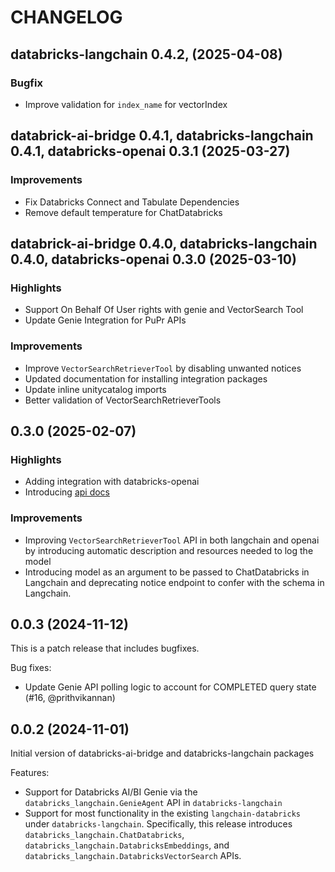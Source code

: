 # CHANGELOG

## databricks-langchain 0.4.2, (2025-04-08)

### Bugfix
- Improve validation for `index_name` for vectorIndex

## databrick-ai-bridge 0.4.1, databricks-langchain 0.4.1, databricks-openai 0.3.1 (2025-03-27)

### Improvements
- Fix Databricks Connect and Tabulate Dependencies
- Remove default temperature for ChatDatabricks

## databrick-ai-bridge 0.4.0, databricks-langchain 0.4.0, databricks-openai 0.3.0 (2025-03-10)

### Highlights
- Support On Behalf Of User rights with genie and VectorSearch Tool
- Update Genie Integration for PuPr APIs

### Improvements
- Improve `VectorSearchRetrieverTool` by disabling unwanted notices
- Updated documentation for installing integration packages
- Update inline unitycatalog imports
- Better validation of VectorSearchRetrieverTools

## 0.3.0 (2025-02-07)

### Highlights
- Adding integration with databricks-openai
- Introducing [api docs](https://api-docs.databricks.com/python/databricks-ai-bridge/index.html)

### Improvements
- Improving `VectorSearchRetrieverTool` API in both langchain and openai by introducing automatic description and resources needed to log the model
- Introducing model as an argument to be passed to ChatDatabricks in Langchain and deprecating notice endpoint to confer with the schema in Langchain.


## 0.0.3 (2024-11-12)
This is a patch release that includes bugfixes.

Bug fixes:

- Update Genie API polling logic to account for COMPLETED query state (#16, @prithvikannan)


## 0.0.2 (2024-11-01)
Initial version of databricks-ai-bridge and databricks-langchain packages

Features:

- Support for Databricks AI/BI Genie via the `databricks_langchain.GenieAgent` API in `databricks-langchain`
- Support for most functionality in the existing `langchain-databricks` under `databricks-langchain`. Specifically, this
  release introduces `databricks_langchain.ChatDatabricks`, `databricks_langchain.DatabricksEmbeddings`, and
  `databricks_langchain.DatabricksVectorSearch` APIs.
